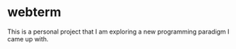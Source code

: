webterm
=======

This is a personal project that I am exploring a new programming paradigm I came up with.
